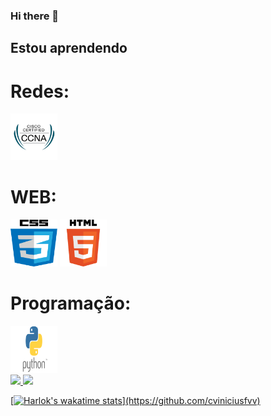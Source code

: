 ### Hi there 👋

## Estou aprendendo

# Redes:
<img loading="lazy" src="IMG/Cisco/android-chrome-512x512.png" width="75" height="75"/>

# WEB:
<img loading="lazy" src="IMG/CSS/android-chrome-512x512.png" width="75" height="75"/> <img loading="lazy" src="IMG/HTML/android-chrome-512x512.png" width="75" height="75"/>

# Programação:
<img loading="lazy" src="IMG/Python/android-chrome-512x512.png" width="75" height="75"/>

<div>
<a href="https://github.com/cviniciusfvv">
<img loading="lazy" height="180em" src="https://github-readme-stats.vercel.app/api/top-langs/?username=cviniciusfvv&layout=compact&langs_count=7&theme=dracula"/>
<img loading="lazy" height="180em" src="https://github-readme-stats.vercel.app/api?username=cviniciusfvv&show_icons=true&theme=dracula&include_all_commits=true&count_private=true"/>
</div>

[![Harlok's wakatime stats](https://github-readme-stats.vercel.app/api/wakatime?username=@Mantraz_)](https://github.com/cviniciusfvv)